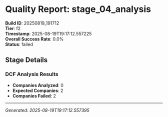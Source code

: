 # Quality Report: stage_04_analysis

**Build ID**: 20250819_191712  
**Tier**: f2  
**Timestamp**: 2025-08-19T19:17:12.557225  
**Overall Success Rate**: 0.0%  
**Status**: failed

## Stage Details

### DCF Analysis Results

- **Companies Analyzed**: 0
- **Expected Companies**: 2
- **Companies Failed**: 2

---
*Generated: 2025-08-19T19:17:12.557395*
